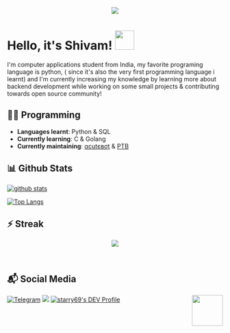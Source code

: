 
<div align="center">
    <img src="https://telegra.ph//file/97587953e389d1938fce7.jpg">
</div>

# Hello, it's Shivam! <img src="https://raw.githubusercontent.com/MartinHeinz/MartinHeinz/master/wave.gif" width="45px">

I'm computer applications student from India, my favorite programing language is python, ( since it's also the very first programming language i learnt) and I'm currently increasing my knowledge by learning more about backend development while working on some small projects & contributing towards open source community!
## 👩‍💻 Programming

- **Languages learnt**: Python & SQL
- **Currently learning**: C & Golang
- **Currently maintaining**: [αcutєвσt](https://t.me/acutebot) & [PTB](https://github.com/python-telegram-bot/python-telegram-bot)

##  📊 **Github Stats**

[![github stats](https://github-readme-stats.vercel.app/api?username=starry69&show_icons=true&theme=light)](https://github.com/starry69)


[![Top Langs](https://github-readme-stats.vercel.app/api/top-langs/?username=starry69&layout=compact&langs_count=99)](https://github-readme-stats.vercel.app/api/top-langs/?username=starry69&layout=compact&langs_count=99)


## ⚡ Streak
<p align="center"><img src="https://github-readme-streak-stats.herokuapp.com/?user=starry69"/></p>

<br>

## 📬 Social Media


[![Telegram](https://img.shields.io/badge/telegram-1b77FF.svg?style=for-the-badge&logo=telegram)](https://t.me/starryboi)
<a href="https://twitter.com/starry_shivam"><img src="https://img.shields.io/badge/Twitter-blue.svg?style=for-the-badge&logo=twitter"></a> [![starry69's DEV Profile](https://img.shields.io/badge/dev-black.svg?style=for-the-badge&logo=dev.to)](https://dev.to/starry69)  <img src="https://64.media.tumblr.com/34784257378ce2c51675599159735772/tumblr_nd3b8i2gL01sedjuto1_400.gifv" align="right" width="72"/>
